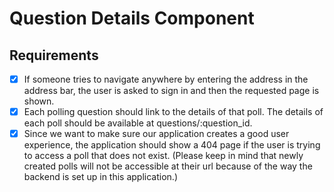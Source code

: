 # Question Details Component

## Requirements
- [X] If someone tries to navigate anywhere by entering the address in the address bar, the user is asked to sign in and then the requested page is shown. 
- [X] Each polling question should link to the details of that poll. The details of each poll should be available at questions/:question_id.
- [X] Since we want to make sure our application creates a good user experience, the application should show a 404 page if the user is trying to access a poll that does not exist. (Please keep in mind that newly created polls will not be accessible at their url because of the way the backend is set up in this application.) 